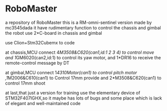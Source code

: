 # RoboMaster
a repository of RoboMaster
this is a RM-omni-sentinel version made by mc3545dada
it have rudimentary function to control the chassis and gimbal
the robot use 2*C-board in chassis and gimbal

use Clion+Stm32Cubemx to code

at chassis,MCU connect 4*M3508&C620(can1,id:1 2 3 4) to control  move and 1*GM6020(can2,id:1) to control its yaw motor, and 1*DR16 to receive the remote-control message by DT

at gimbal,MCU connect 1*4310Motor(can1) to control pitch motor ,1*M2006&C610(can1) to Control 17mm provide and 2*M3508&C620(can1) to control 17mm shoot


at last,that just a version for training use the elementary device of STM32F407IGHX,so it maybe has lots of bugs and some place which is lack of elegant and well-maintained code
